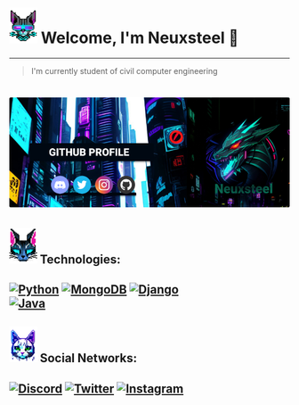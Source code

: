 # ![catLevi](https://github.com/neuxsteel/neuxsteel/blob/main/leviCatv3.png) Welcome, I'm Neuxsteel 👋
---
> I'm currently student of civil computer engineering
# ![bannersteel](https://github.com/neuxsteel/neuxsteel/blob/main/bannersteel.png)

## ![catZeus](https://github.com/neuxsteel/neuxsteel/blob/main/zeusCatv2.png) Technologies:
[![Python](https://img.shields.io/badge/Python-yellow?style=for-the-badge&logo=python&logoColor=white&labelColor=101010)]()
[![MongoDB](https://img.shields.io/badge/MongoDB-47A248?style=for-the-badge&logo=mongodb&logoColor=white&labelColor=101010)]()
[![Django](https://img.shields.io/badge/Django-339933?style=for-the-badge&logo=django&logoColor=white&labelColor=101010)]()
</br>
[![Java](https://img.shields.io/badge/Java-CB3234?style=for-the-badge&logo=openjdk&logoColor=white&labelColor=101010)]()
---
## ![catCosmus](https://github.com/neuxsteel/neuxsteel/blob/main/cosmusCatv2.png) Social Networks:
[![Discord](https://img.shields.io/badge/Discord-neuxsteel-5865F2?style=for-the-badge&logo=discord&logoColor=white&labelColor=101010)](https://discord.gg/uUm9zpFrzU)
[![Twitter](https://img.shields.io/badge/Twitter-@neuxsteel-1DA1F2?style=for-the-badge&logo=twitter&logoColor=white&labelColor=101010)](https://twitter.com/neuxsteel)
[![Instagram](https://img.shields.io/badge/Instagram-@neuxsteel__-DD2A7B?style=for-the-badge&logo=instagram&logoColor=white&labelColor=101010)](https://www.instagram.com/neuxsteel_/)
---

<!--
**neuxsteel/neuxsteel** is a ✨ _special_ ✨ repository because its `README.md` (this file) appears on your GitHub profile.

Here are some ideas to get you started:

- 🔭 I’m currently working on ...
- 🌱 I’m currently learning ...
- 👯 I’m looking to collaborate on ...
- 🤔 I’m looking for help with ...
- 💬 Ask me about ...
- 📫 How to reach me: ...
- 😄 Pronouns: ...
- ⚡ Fun fact: ...
-->
